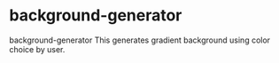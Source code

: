 # background-generator
background-generator
This generates gradient background using color choice by user. 
